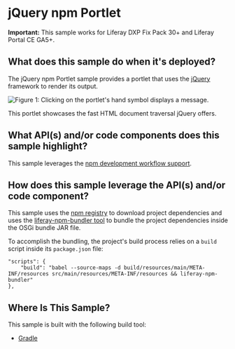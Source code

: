 # jQuery npm Portlet [](id=jquery-npm-portlet)

**Important:** This sample works for Liferay DXP Fix Pack 30+ and Liferay Portal
CE GA5+.

## What does this sample do when it's deployed? [](id=what-does-this-sample-do-when-its-deployed)

The jQuery npm Portlet sample provides a portlet that uses the
[jQuery](https://jquery.com/) framework to render its output.

![Figure 1: Clicking on the portlet's hand symbol displays a message.](../../../../images/jquery-npm-sample.png)

This portlet showcases the fast HTML document traversal jQuery offers.

## What API(s) and/or code components does this sample highlight? [](id=what-apis-and-or-code-components-does-this-sample-highlight)

This sample leverages the
[npm development workflow support](https://dev.liferay.com/develop/tutorials/-/knowledge_base/7-0/using-npm-in-your-portlets).

## How does this sample leverage the API(s) and/or code component? [](id=how-does-this-sample-leverage-the-apis-and-or-code-component)

This sample uses the [npm registry](https://www.npmjs.com/) to download project
dependencies and uses the
[liferay-npm-bundler tool](https://github.com/liferay/liferay-npm-build-tools/tree/master/packages/liferay-npm-bundler)
to bundle the project dependencies inside the OSGi bundle JAR file.

To accomplish the bundling, the project's build process relies on a `build`
script inside its `package.json` file:

    "scripts": {
        "build": "babel --source-maps -d build/resources/main/META-INF/resources src/main/resources/META-INF/resources && liferay-npm-bundler"
    },

## Where Is This Sample? [](id=where-is-this-sample)

This sample is built with the following build tool:

<!--
There are three different versions of this sample, each built with a different
build tool:
    
TODO: Replace above when tool is available for other build tools. -Cody
-->

- [Gradle](https://github.com/liferay/liferay-blade-samples/tree/7.0/gradle/apps/npm/jquery-npm-portlet)
